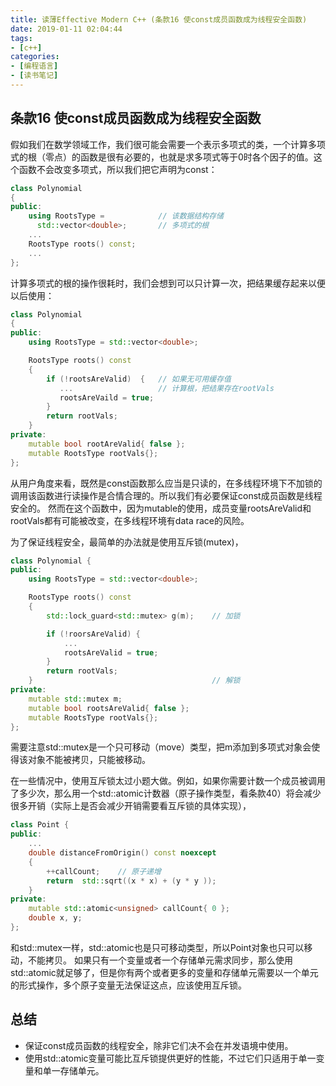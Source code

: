 ```yaml
---
title: 读薄Effective Modern C++ (条款16 使const成员函数成为线程安全函数)
date: 2019-01-11 02:04:44
tags:
- [c++]
categories:
- [编程语言]
- [读书笔记]
---
```


## 条款16 使const成员函数成为线程安全函数
假如我们在数学领域工作，我们很可能会需要一个表示多项式的类，一个计算多项式的根（零点）的函数是很有必要的，也就是求多项式等于0时各个因子的值。这个函数不会改变多项式，所以我们把它声明为const：
```cpp
class Polynomial 
{
public:
    using RootsType =            // 该数据结构存储
      std::vector<double>;       // 多项式的根
    ...
    RootsType roots() const;
    ...
};
```

计算多项式的根的操作很耗时，我们会想到可以只计算一次，把结果缓存起来以便以后使用：
```cpp
class Polynomial 
{
public:
    using RootsType = std::vector<double>;

    RootsType roots() const
    {
        if (!rootsAreValid)  {   // 如果无可用缓存值
           ...                   // 计算根，把结果存在rootVals
           rootsAreVaild = true;
        }
        return rootVals;
    }
private:
    mutable bool rootAreValid{ false };
    mutable RootsType rootVals{};
};
```
从用户角度来看，既然是const函数那么应当是只读的，在多线程环境下不加锁的调用该函数进行读操作是合情合理的。所以我们有必要保证const成员函数是线程安全的。
然而在这个函数中，因为mutable的使用，成员变量rootsAreValid和rootVals都有可能被改变，在多线程环境有data race的风险。

为了保证线程安全，最简单的办法就是使用互斥锁(mutex)，
```cpp
class Polynomial {
public:
    using RootsType = std::vector<double>;

    RootsType roots() const
    {
        std::lock_guard<std::mutex> g(m);    // 加锁

        if (!roorsAreValid) {
            ...
            rootsAreValid = true;
        }
        return rootVals;
    }                                        // 解锁
private:
    mutable std::mutex m;
    mutable bool rootsAreValid{ false };
    mutable RootsType rootVals{};
};
```
需要注意std::mutex是一个只可移动（move）类型，把m添加到多项式对象会使得该对象不能被拷贝，只能被移动。

在一些情况中，使用互斥锁太过小题大做。例如，如果你需要计数一个成员被调用了多少次，那么用一个std::atomic计数器（原子操作类型，看条款40）将会减少很多开销（实际上是否会减少开销需要看互斥锁的具体实现），

```cpp
class Point {
public:
    ...
    double distanceFromOrigin() const noexcept
    {
        ++callCount;    // 原子递增
        return  std::sqrt((x * x) + (y * y ));
    }
private:
    mutable std::atomic<unsigned> callCount{ 0 };
    double x, y;
};
```
和std::mutex一样，std::atomic也是只可移动类型，所以Point对象也只可以移动，不能拷贝。
如果只有一个变量或者一个存储单元需求同步，那么使用std::atomic就足够了，但是你有两个或者更多的变量和存储单元需要以一个单元的形式操作，多个原子变量无法保证这点，应该使用互斥锁。

## 总结

- 保证const成员函数的线程安全，除非它们决不会在并发语境中使用。
- 使用std::atomic变量可能比互斥锁提供更好的性能，不过它们只适用于单一变量和单一存储单元。


